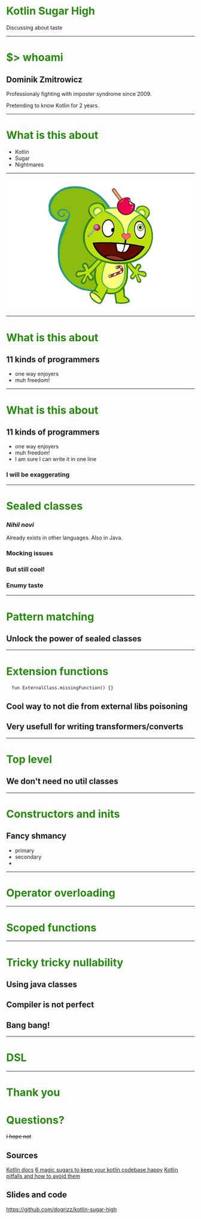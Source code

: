 <!-- theme: default -->
<!-- class: invert -->
<style>
  h1 {
    color: #26890d; 
  }
</style>

# Kotlin Sugar High

Discussing about taste

---

# $> whoami

## Dominik Zmitrowicz

Professionaly fighting with imposter syndrome since 2009.

Pretending to know Kotlin for 2 years.

---

# What is this about



 - Kotlin
 - Sugar
 - Nightmares

---

![Sugar nightmares](flaky.png)

---
<style scoped>
    h2 {
      text-decoration-line: underline;
      text-decoration-style: wavy;
      text-decoration-color: white;
    }
</style>

# What is this about
## 11 kinds of programmers

 - one way enjoyers
 - muh freedom!

---

<style scoped>
    h2 {
      text-decoration-line: underline;
      text-decoration-style: wavy;
      text-decoration-color: white;
    }
</style>

# What is this about
## 11 kinds of programmers

 - one way enjoyers
 - muh freedom!
 - I am sure I can write it in one line


### I will be exaggerating

---

# Sealed classes

### *Nihil novi*
Already exists in other languages. Also in Java.

### Mocking issues

### But still cool!

### Enumy taste

---

# Pattern matching

## Unlock the power of sealed classes

---

# Extension functions

```
  fun ExternalClass.missingFunction() {}
```

## Cool way to not die from external libs poisoning

## Very usefull for writing transformers/converts

---

# Top level

## We don't need no util classes

---

# Constructors and inits

## Fancy shmancy
 - primary 
 - secondary
 - 

---

# Operator overloading


---

# Scoped functions


---

# Tricky tricky nullability

## Using java classes

## Compiler is not perfect

## Bang bang!

---

# DSL


---
<style scoped>
  s {
    font-size: 25%;
  }
</style>

# Thank you

# Questions?

~~I hope not~~

## Sources
[Kotlin docs](https://kotlinlang.org/docs/home.html)
[6 magic sugars to keep your kotlin codebase happy](https://medium.com/@piotr.slesarew/6-magic-sugars-that-can-make-your-kotlin-codebase-happier-part-1-ceee3c2bc9d3)
[Kotlin pitfalls and how to avoid them](https://the-cogitator.com/posts/blog/2017/10/02/kotlin-pitfalls-and-how-to-avoid-them.html)

## Slides and code
https://github.com/dogrizz/kotlin-sugar-high

